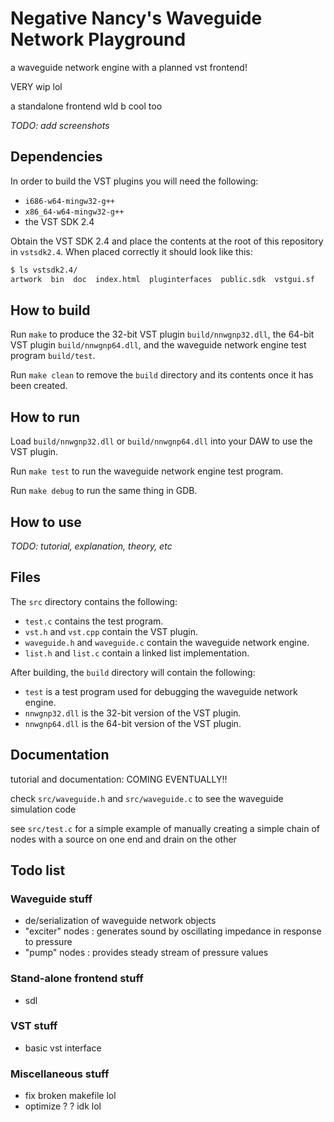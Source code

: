 # Negative Nancy's Waveguide Network Playground

a waveguide network engine with a planned vst frontend!

VERY wip lol

a standalone frontend wld b cool too

_TODO: add screenshots_

## Dependencies

In order to build the VST plugins you will need the following:
- `i686-w64-mingw32-g++`
- `x86_64-w64-mingw32-g++`
- the VST SDK 2.4

Obtain the VST SDK 2.4 and place the contents at the root of this repository in `vstsdk2.4`.
When placed correctly it should look like this:
```bash
$ ls vstsdk2.4/
artwork  bin  doc  index.html  pluginterfaces  public.sdk  vstgui.sf
```

## How to build

Run `make` to produce the 32-bit VST plugin `build/nnwgnp32.dll`, the 64-bit VST plugin `build/nnwgnp64.dll`, and the waveguide network engine test program `build/test`.

Run `make clean` to remove the `build` directory and its contents once it has been created.

## How to run

Load `build/nnwgnp32.dll` or `build/nnwgnp64.dll` into your DAW to use the VST plugin.

Run `make test` to run the waveguide network engine test program.

Run `make debug` to run the same thing in GDB.

## How to use

_TODO: tutorial, explanation, theory, etc_

## Files

The `src` directory contains the following:
- `test.c` contains the test program.
- `vst.h` and `vst.cpp` contain the VST plugin.
- `waveguide.h` and `waveguide.c` contain the waveguide network engine.
- `list.h` and `list.c` contain a linked list implementation.

After building, the `build` directory will contain the following:
- `test` is a test program used for debugging the waveguide network engine.
- `nnwgnp32.dll` is the 32-bit version of the VST plugin.
- `nnwgnp64.dll` is the 64-bit version of the VST plugin.

## Documentation

tutorial and documentation: COMING EVENTUALLY!!

check `src/waveguide.h` and `src/waveguide.c` to see the waveguide simulation code

see `src/test.c` for a simple example of manually creating a simple chain of nodes with a source on one end and drain on the other

## Todo list

### Waveguide stuff
- de/serialization of waveguide network objects
- "exciter" nodes : generates sound by oscillating impedance in response to pressure
- "pump" nodes : provides steady stream of pressure values

### Stand-alone frontend stuff
- sdl

### VST stuff
- basic vst interface

### Miscellaneous stuff
- fix broken makefile lol
- optimize ? ? idk lol

